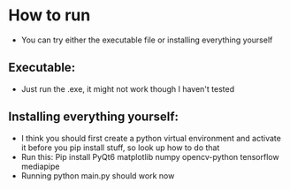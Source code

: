 # How to run
- You can try either the executable file or installing everything yourself

## Executable:
- Just run the .exe, it might not work though I haven't tested

## Installing everything yourself:
- I think you should first create a python virtual environment and activate it before you pip install stuff, so look up how to do that
- Run this: Pip install PyQt6 matplotlib numpy opencv-python tensorflow mediapipe
- Running python main.py should work now
